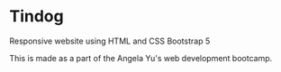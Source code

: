 # Tindog
Responsive website using HTML and CSS Bootstrap 5

This is made as a part of the Angela Yu's web development bootcamp.
